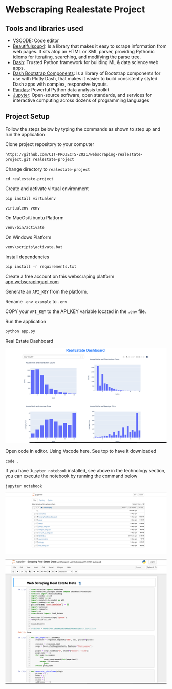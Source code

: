 # Webscraping Realestate Project


## Tools and libraries used

- [VSCODE](https://code.visualstudio.com/):  Code editor
- [Beautifulsoup4](https://pypi.org/project/beautifulsoup4/): Is a library that makes it easy to scrape information from web pages. It sits atop an HTML or XML parser, providing Pythonic idioms for iterating, searching, and modifying the parse tree.
- [Dash](https://pypi.org/project/dash/): Trusted Python framework for building ML & data science web apps.
- [Dash Bootstrap Components](https://pypi.org/project/dash-bootstrap-components/): Is a library of Bootstrap components for use with Plotly Dash, that makes it easier to build consistently styled Dash apps with complex, responsive layouts.
- [Pandas](https://pypi.org/project/pandas/): Powerful Python data analysis toolkit
- [Jupyter](https://jupyter.org/): Open-source software, open standards, and services for interactive computing across dozens of programming languages


## Project Setup

Follow the steps below by typing the commands as shown to step up and run the application

Clone project repository to your computer

```
https://github.com/CIT-PROJECTS-2021/webscraping-realestate-project.git realestate-project
```

Change directory to `realestate-project`

```
cd realestate-project
```

Create and activate virtual environment

```
pip install virtualenv
```

```
virtualenv venv
```

On MacOs/Ubuntu Platform

```
venv/bin/activate
```

On Windows Platform

```
venv\scripts\activate.bat
```

Install dependencies

```
pip install -r requirements.txt
```

Create a free account on this webscraping platform [app.webscrapingapi.com](https://app.webscrapingapi.com/register)

Generate an `API_KEY` from the platform.

Rename `.env_example` to `.env`

COPY your `API_KEY` to the API_KEY variable located in the `.env` file.


Run the application

```
python app.py

```

Real Estate Dashboard

![screenshot1](screenshots/Screenshot.png)


Open code in editor. Using Vscode here. See top to have it downloaded

```
code .
```

If you have `Jupyter notebook` installed, see above in the technology section, you can execute the notebook by running the command below

```
jupyter notebook
```

![screenshot2](screenshots/Screenshot2.png)

![screenshot3](screenshots/Screenshot3.png)
